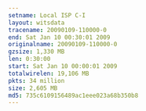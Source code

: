 ```yaml
---
setname: Local ISP C-I
layout: witsdata
tracename: 20090109-110000-0
end: Sat Jan 10 00:30:01 2009
originalname: 20090109-110000-0
gzsize: 1,330 MB
len: 0:30:00
start: Sat Jan 10 00:00:01 2009
totalwirelen: 19,106 MB
pkts: 34 million
size: 2,605 MB
md5: 735c6109156489ac1eee023a68b350b8
---
```

